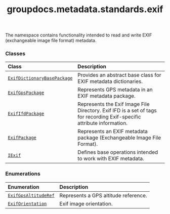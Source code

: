 ﻿---
title: groupdocs.metadata.standards.exif
second_title: GroupDocs.Metadata for Python via .NET API References
description: 
type: docs
url: /python-net/groupdocs.metadata.standards.exif/
is_root: false
weight: 10
---

The namespace contains functionality intended to read and write EXIF (exchangeable image file format) metadata.

### Classes
| Class | Description |
| :- | :- |
| [`ExifDictionaryBasePackage`](/metadata/python-net/groupdocs.metadata.standards.exif/exifdictionarybasepackage) | Provides an abstract base class for EXIF metadata dictionaries. |
| [`ExifGpsPackage`](/metadata/python-net/groupdocs.metadata.standards.exif/exifgpspackage) | Represents GPS metadata in an EXIF metadata package. |
| [`ExifIfdPackage`](/metadata/python-net/groupdocs.metadata.standards.exif/exififdpackage) | Represents the Exif Image File Directory. Exif IFD is a set of tags for recording Exif-specific attribute information. |
| [`ExifPackage`](/metadata/python-net/groupdocs.metadata.standards.exif/exifpackage) | Represents an EXIF metadata package (Exchangeable Image File Format). |
| [`IExif`](/metadata/python-net/groupdocs.metadata.standards.exif/iexif) | Defines base operations intended to work with EXIF metadata. |


### Enumerations
| Enumeration | Description |
| :- | :- |
| [`ExifGpsAltitudeRef`](/metadata/python-net/groupdocs.metadata.standards.exif/exifgpsaltituderef) | Represents a GPS altitude reference. |
| [`ExifOrientation`](/metadata/python-net/groupdocs.metadata.standards.exif/exiforientation) | Exif image orientation. |


